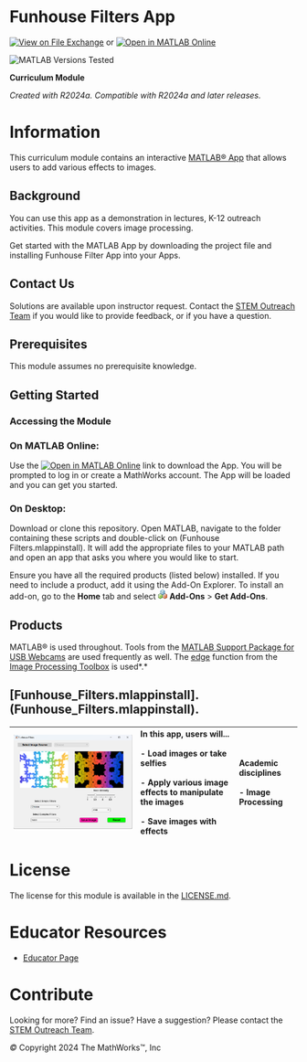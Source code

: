 
# Funhouse Filters App

[![View on File Exchange](https://www.mathworks.com/matlabcentral/images/matlab-file-exchange.svg)](https://www.mathworks.com/matlabcentral/fileexchange/XXXXX-PROJECTNAME) or [![Open in MATLAB Online](https://www.mathworks.com/images/responsive/global/open-in-matlab-online.svg)](https://matlab.mathworks.com/open/github/v1?repo=MathWorks-Teaching-Resources/REPO_NAME&project=Funhouse_Filters.prj)

![MATLAB Versions Tested](https://img.shields.io/endpoint?url=https%3A%2F%2Fraw.githubusercontent.com%2FMathWorks-Teaching-Resources%2FREPO_NAME%2Frelease%2FImages%2FTestedWith.json)

**Curriculum Module**

_Created with R2024a. Compatible with R2024a and later releases._

# Information

This curriculum module contains an interactive [MATLAB® App](https://www.mathworks.com/help/matlab/creating_guis/apps-overview.html) that allows users to add various effects to images.


## Background

You can use this app as a demonstration in lectures, K\-12 outreach activities. This module covers image processing.


 Get started with the MATLAB App by downloading the project file and installing Funhouse Filter App into your Apps. 

## Contact Us

Solutions are available upon instructor request. Contact the [STEM Outreach Team](http://stemoutreach@groups.mathworks.com) if you would like to provide feedback, or if you have a question.


## Prerequisites

This module assumes no prerequisite knowledge.


## Getting Started
### Accessing the Module
### **On MATLAB Online:**

Use the [![Open in MATLAB Online](https://www.mathworks.com/images/responsive/global/open-in-matlab-online.svg)](https://matlab.mathworks.com/open/github/v1?repo=MathWorks-Teaching-Resources/REPO_NAME&project=Funhouse.prj)  link to download the App. You will be prompted to log in or create a MathWorks account. The App will be loaded and you can get you started.

### **On Desktop:**

Download or clone this repository. Open MATLAB, navigate to the folder containing these scripts and double-click on (Funhouse Filters.mlappinstall). It will add the appropriate files to your MATLAB path and open an app that asks you where you would like to start. 


Ensure you have all the required products (listed below) installed. If you need to include a product, add it using the Add\-On Explorer. To install an add\-on, go to the **Home** tab and select  ![image_1.png](Images/image_1.png) **Add-Ons** > **Get Add-Ons**. 


## Products

MATLAB® is used throughout. Tools from the [MATLAB Support Package for USB Webcams](https://www.mathworks.com/matlabcentral/fileexchange/45182-matlab-support-package-for-usb-webcams?s_tid=srchtitle_support_results_1_webcam%20support%20package) are used frequently as well. The [edge](https://www.mathworks.com/help/images/ref/edge.html) function from the  [Image Processing Toolbox](https://www.mathworks.com/products/image-processing.html?s_tid=srchtitle_site_search_1_image%20processing) is used*.*

## [**Funhouse_Filters.mlappinstall**].(Funhouse_Filters.mlappinstall). 
| ![image_2.png](Images/image_2.png) <br>  | **In this app, users will...** <br> <br>-  Load images or take selfies <br> <br>-  Apply various image effects to manipulate the images <br> <br>-  Save images with effects <br>  | **Academic disciplines** <br> <br>-  Image Processing <br>   |
| :-- | :-- | :-- |

# License

The license for this module is available in the [LICENSE.md](https://github.com/MathWorks-Teaching-Resources/REPO_NAME/blob/release/LICENSE.md).

# Educator Resources
-  [Educator Page](https://www.mathworks.com/academia/educators.html) 

# Contribute 

Looking for more? Find an issue? Have a suggestion? Please contact the [STEM Outreach Team](http://stemoutreach@groups.mathworks.com). 


 *©* Copyright 2024 The MathWorks™, Inc



